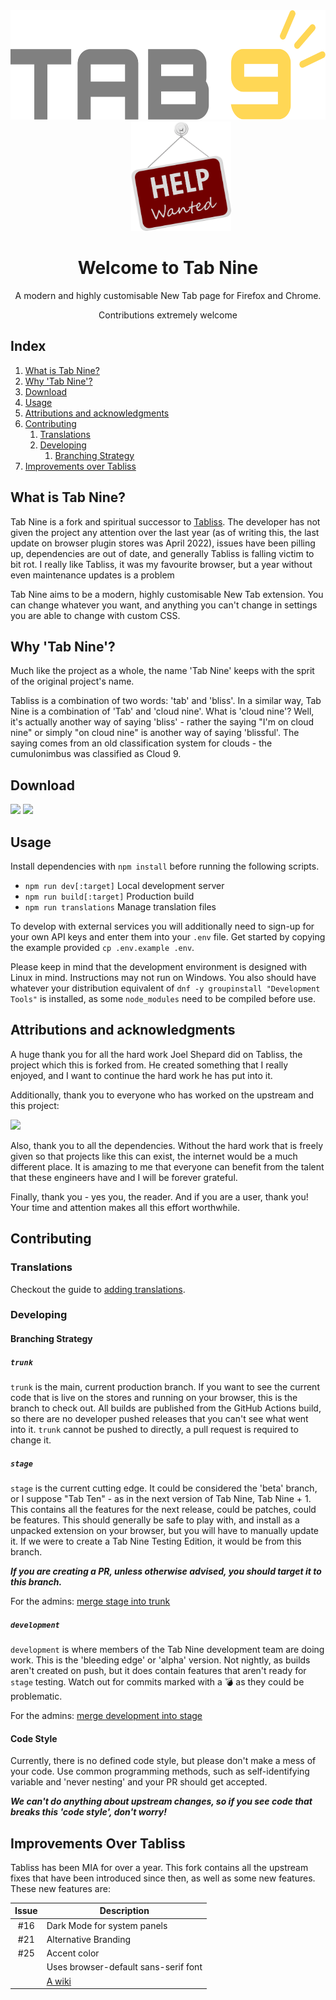 <div align="center"><img height="175" src="logo.svg"/>&emsp;&emsp;&emsp;<img height="175" src="https://raw.githubusercontent.com/the-wright-jamie/the-wright-jamie/main/memes/Help-Wanted-PNG-Pic.png"/></div>

<h1 align="center">Welcome to Tab Nine</h1>

<p align="center">A modern and highly customisable New Tab page for Firefox and Chrome.</p>
<p align="center">Contributions extremely welcome</p>

## Index

1. [What is Tab Nine?](#what-is-tab-nine)
2. [Why 'Tab Nine'?](#why-tab-nine)
3. [Download](#download)
4. [Usage](#usage)
5. [Attributions and acknowledgments](#attributions-and-acknowledgments)
6. [Contributing](#contributing)
   1. [Translations](#translations)
   2. [Developing](#developing)
      1. [Branching Strategy](#branching-strategy)
7. [Improvements over Tabliss](#improvements-over-tabliss)

## What is Tab Nine?

Tab Nine is a fork and spiritual successor to [Tabliss](https://github.com/joelshepherd/tabliss). The developer has not given the project any attention over the last year (as of writing this, the last update on browser plugin stores was April 2022), issues have been pilling up, dependencies are out of date, and generally Tabliss is falling victim to bit rot. I really like Tabliss, it was my favourite browser, but a year without even maintenance updates is a problem

Tab Nine aims to be a modern, highly customisable New Tab extension. You can change whatever you want, and anything you can't change in settings you are able to change with custom CSS.

## Why 'Tab Nine'?

Much like the project as a whole, the name 'Tab Nine' keeps with the sprit of the original project's name.

Tabliss is a combination of two words: 'tab' and 'bliss'. In a similar way, Tab Nine is a combination of 'Tab' and 'cloud nine'. What is 'cloud nine'? Well, it's actually another way of saying 'bliss' - rather the saying "I'm on cloud nine" or simply "on cloud nine" is another way of saying 'blissful'. The saying comes from an old classification system for clouds - the cumulonimbus was classified as Cloud 9.

## Download

<a href="https://chrome.google.com/webstore/detail/nncfaanaclanikcbpijbjmlonplbmcjm/"><img height="64" src="https://storage.googleapis.com/web-dev-uploads/image/WlD8wC6g8khYWPJUsQceQkhXSlv1/HRs9MPufa1J1h5glNhut.png"></a> <a href="https://addons.mozilla.org/en-GB/firefox/addon/tab-nine/"><img height="64" src="https://blog.mozilla.org/addons/files/2020/04/get-the-addon-fx-apr-2020.svg"></a>

## Usage

Install dependencies with `npm install` before running the following scripts.

- `npm run dev[:target]` Local development server
- `npm run build[:target]` Production build
- `npm run translations` Manage translation files

To develop with external services you will additionally need to sign-up for your own API keys
and enter them into your `.env` file. Get started by copying the example provided `cp .env.example .env`.

Please keep in mind that the development environment is designed with Linux in mind. Instructions may not run on Windows. You also should have whatever your distribution equivalent of `dnf -y groupinstall "Development Tools"` is installed, as some `node_modules` need to be compiled before use.

## Attributions and acknowledgments

A huge thank you for all the hard work Joel Shepard did on Tabliss, the project which this is forked from. He created something that I really enjoyed, and I want to continue the hard work he has put into it.

Additionally, thank you to everyone who has worked on the upstream and this project:

<a href="https://github.com/the-wright-jamie/tab-nine/graphs/contributors">
  <img src="https://contrib.rocks/image?repo=the-wright-jamie/tab-nine&columns=16&max=128" />
</a>

Also, thank you to all the dependencies. Without the hard work that is freely given so that projects like this can exist, the internet would be a much different place. It is amazing to me that everyone can benefit from the talent that these engineers have and I will be forever grateful.

Finally, thank you - yes you, the reader. And if you are a user, thank you! Your time and attention makes all this effort worthwhile.

## Contributing

### Translations

Checkout the guide to [adding translations](TRANSLATING.md).

### Developing

#### Branching Strategy

##### `trunk`

`trunk` is the main, current production branch. If you want to see the current code that is live on the stores and running on your browser, this is the branch to check out. All builds are published from the GitHub Actions build, so there are no developer pushed releases that you can't see what went into it. `trunk` cannot be pushed to directly, a pull request is required to change it.

##### `stage`

`stage` is the current cutting edge. It could be considered the 'beta' branch, or I suppose "Tab Ten" - as in the next version of Tab Nine, Tab Nine + 1. This contains all the features for the next release, could be patches, could be features. This should generally be safe to play with, and install as a unpacked extension on your browser, but you will have to manually update it. If we were to create a Tab Nine Testing Edition, it would be from this branch.

_**If you are creating a PR, unless otherwise advised, you should target it to this branch.**_

For the admins: [merge stage into trunk](https://github.com/the-wright-jamie/tab-nine/compare/trunk...the-wright-jamie:tab-nine:stage)

##### `development`

`development` is where members of the Tab Nine development team are doing work. This is the 'bleeding edge' or 'alpha' version. Not nightly, as builds aren't created on push, but it does contain features that aren't ready for `stage` testing. Watch out for commits marked with a 💣 as they could be problematic.

For the admins: [merge development into stage](https://github.com/the-wright-jamie/tab-nine/compare/stage...the-wright-jamie:tab-nine:development)

#### Code Style

Currently, there is no defined code style, but please don't make a mess of your code. Use common programming methods, such as self-identifying variable and 'never nesting' and your PR should get accepted.

_**We can't do anything about upstream changes, so if you see code that breaks this 'code style', don't worry!**_

## Improvements Over Tabliss

Tabliss has been MIA for over a year. This fork contains all the upstream fixes that have been introduced since then, as well as some new features. These new features are:

| Issue | Description                                                 |
| :---: | ----------------------------------------------------------- |
|  #16  | Dark Mode for system panels                                 |
|  #21  | Alternative Branding                                        |
|  #25  | Accent color                                                |
|       | Uses browser-default sans-serif font                        |
|       | [A wiki](https://github.com/the-wright-jamie/tab-nine/wiki) |
